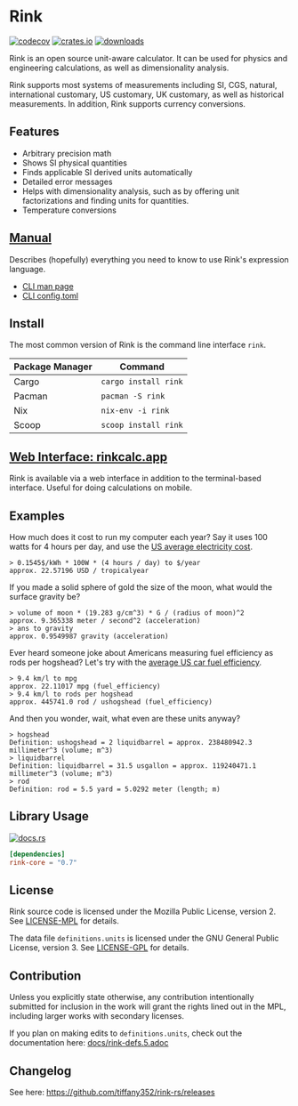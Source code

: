 # Rink

[![codecov](https://codecov.io/gh/tiffany352/rink-rs/branch/master/graph/badge.svg)](https://codecov.io/gh/tiffany352/rink-rs)
[![crates.io](https://img.shields.io/crates/v/rink)](https://crates.io/crates/rink)
[![downloads](https://img.shields.io/crates/d/rink)](https://crates.io/crates/rink)

Rink is an open source unit-aware calculator. It can be used for physics
and engineering calculations, as well as dimensionality analysis.

Rink supports most systems of measurements including SI, CGS, natural,
international customary, US customary, UK customary, as well as
historical measurements. In addition, Rink supports currency
conversions.

## Features

* Arbitrary precision math
* Shows SI physical quantities
* Finds applicable SI derived units automatically
* Detailed error messages
* Helps with dimensionality analysis, such as by offering unit
  factorizations and finding units for quantities.
* Temperature conversions

## [Manual](./docs/rink.7.adoc)

Describes (hopefully) everything you need to know to use Rink's
expression language.

* [CLI man page](./docs/rink.1.adoc)
* [CLI config.toml](./docs/rink.5.adoc)

## Install

The most common version of Rink is the command line interface `rink`.

| Package Manager | Command              |
| --------------- | -------------------- |
| Cargo           | `cargo install rink` |
| Pacman          | `pacman -S rink`     |
| Nix             | `nix-env -i rink`    |
| Scoop           | `scoop install rink` |

## [Web Interface: rinkcalc.app](https://rinkcalc.app)

Rink is available via a web interface in addition to the terminal-based
interface. Useful for doing calculations on mobile.

## Examples

How much does it cost to run my computer each year? Say it uses 100
watts for 4 hours per day, and use the [US average electricity
cost][elec].

[elec]: https://www.eia.gov/electricity/monthly/epm_table_grapher.php?t=epmt_5_6_a

```
> 0.1545$/kWh * 100W * (4 hours / day) to $/year
approx. 22.57196 USD / tropicalyear
```

If you made a solid sphere of gold the size of the moon, what would the
surface gravity be?

```
> volume of moon * (19.283 g/cm^3) * G / (radius of moon)^2
approx. 9.365338 meter / second^2 (acceleration)
> ans to gravity
approx. 0.9549987 gravity (acceleration)
```

Ever heard someone joke about Americans measuring fuel efficiency as
rods per hogshead? Let's try with the [average US car fuel
efficiency][eff].

[eff]: https://www.bts.gov/content/average-fuel-efficiency-us-passenger-cars-and-light-trucks

```
> 9.4 km/l to mpg
approx. 22.11017 mpg (fuel_efficiency)
> 9.4 km/l to rods per hogshead
approx. 445741.0 rod / ushogshead (fuel_efficiency)
```

And then you wonder, wait, what even are these units anyway?

```
> hogshead
Definition: ushogshead = 2 liquidbarrel = approx. 238480942.3 millimeter^3 (volume; m^3)
> liquidbarrel
Definition: liquidbarrel = 31.5 usgallon = approx. 119240471.1 millimeter^3 (volume; m^3)
> rod
Definition: rod = 5.5 yard = 5.0292 meter (length; m)
```

## Library Usage

[![docs.rs](https://img.shields.io/docsrs/rink-core)](https://docs.rs/rink-core/latest/rink_core/)

```toml
[dependencies]
rink-core = "0.7"
```

## License

Rink source code is licensed under the Mozilla Public License,
version 2. See [LICENSE-MPL](./LICENSE-MPL) for details.

The data file `definitions.units` is licensed under the GNU General
Public License, version 3. See [LICENSE-GPL](./LICENSE-GPL) for details.

## Contribution

Unless you explicitly state otherwise, any contribution intentionally
submitted for inclusion in the work will grant the rights lined out in
the MPL, including larger works with secondary licenses.

If you plan on making edits to `definitions.units`, check out the
documentation here: [docs/rink-defs.5.adoc](./docs/rink-defs.5.adoc)

## Changelog

See here: https://github.com/tiffany352/rink-rs/releases

